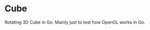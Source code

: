 Cube
=======================================
Rotating 3D Cube in Go. Mainly just to test how OpenGL works in Go.
